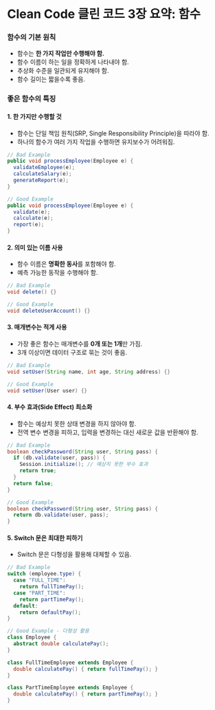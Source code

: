 # Clean Code 클린 코드 3장 요약: 함수

### 함수의 기본 원칙
- 함수는 **한 가지 작업만 수행해야 함.**
- 함수 이름이 하는 일을 정확하게 나타내야 함.
- 추상화 수준을 일관되게 유지해야 함.
- 함수 길이는 짧을수록 좋음.

### 좋은 함수의 특징

#### 1. 한 가지만 수행할 것
- 함수는 단일 책임 원칙(SRP, Single Responsibility Principle)을 따라야 함.
- 하나의 함수가 여러 가지 작업을 수행하면 유지보수가 어려워짐.

```java
// Bad Example
public void processEmployee(Employee e) {
  validateEmployee(e);
  calculateSalary(e);
  generateReport(e);
}

// Good Example
public void processEmployee(Employee e) {
  validate(e);
  calculate(e);
  report(e);
}
```

#### 2. 의미 있는 이름 사용
- 함수 이름은 **명확한 동사**를 포함해야 함.
- 예측 가능한 동작을 수행해야 함.

```java
// Bad Example
void delete() {}

// Good Example
void deleteUserAccount() {}
```

#### 3. 매개변수는 적게 사용
- 가장 좋은 함수는 매개변수를 **0개 또는 1개**만 가짐.
- 3개 이상이면 데이터 구조로 묶는 것이 좋음.

```java
// Bad Example
void setUser(String name, int age, String address) {}

// Good Example
void setUser(User user) {}
```

#### 4. 부수 효과(Side Effect) 최소화
- 함수는 예상치 못한 상태 변경을 하지 않아야 함.
- 전역 변수 변경을 피하고, 입력을 변경하는 대신 새로운 값을 반환해야 함.

```java
// Bad Example
boolean checkPassword(String user, String pass) {
  if (db.validate(user, pass)) {
    Session.initialize(); // 예상치 못한 부수 효과
    return true;
  }
  return false;
}

// Good Example
boolean checkPassword(String user, String pass) {
  return db.validate(user, pass);
}
```

#### 5. Switch 문은 최대한 피하기
- Switch 문은 다형성을 활용해 대체할 수 있음.

```java
// Bad Example
switch (employee.type) {
  case "FULL_TIME":
    return fullTimePay();
  case "PART_TIME":
    return partTimePay();
  default:
    return defaultPay();
}

// Good Example - 다형성 활용
class Employee {
  abstract double calculatePay();
}

class FullTimeEmployee extends Employee {
  double calculatePay() { return fullTimePay(); }
}

class PartTimeEmployee extends Employee {
  double calculatePay() { return partTimePay(); }
}
```
